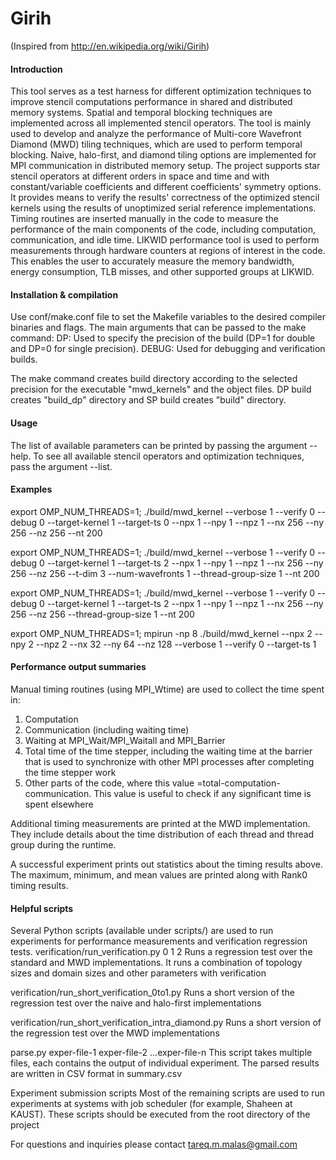 Girih 
============
(Inspired from http://en.wikipedia.org/wiki/Girih)

#### Introduction
This tool serves as a test harness for different optimization techniques to
improve stencil computations performance in shared and distributed memory
systems. Spatial and temporal blocking techniques are implemented across all 
implemented stencil operators. The tool is mainly used to develop and analyze 
the performance of Multi-core Wavefront Diamond (MWD) tiling techniques, which 
are used to perform temporal blocking. Naive, halo-first, and diamond tiling 
options are implemented for MPI communication in distributed memory setup. The 
project supports star stencil operators at different orders in space and time 
and with constant/variable coefficients and different coefficients' symmetry 
options. It provides means to verify the results' correctness of the optimized 
stencil kernels using the results of unoptimized serial reference 
implementations. Timing routines are inserted manually in the code to measure 
the performance of the main components of the code, including computation, 
communication, and idle time.
LIKWID performance tool is used to perform measurements through hardware 
counters at regions of interest in the code. This enables the user to accurately 
measure the memory bandwidth, energy consumption, TLB misses, and other 
supported groups at LIKWID.


#### Installation & compilation
Use conf/make.conf file to set the Makefile variables to the 
desired compiler binaries and flags. The main arguments that can be passed to 
the make command:
  DP: Used to specify the precision of the build (DP=1 for double and DP=0 for 
  	single precision).
  DEBUG: Used for debugging and verification builds.

The make command creates build directory according to the selected precision for 
the executable "mwd_kernels" and the object files. DP build creates "build_dp" 
directory and SP build creates "build" directory.


#### Usage
The list of available parameters can be printed by passing the argument --help.
To see all available stencil operators and optimization techniques, pass the 
argument --list.

#### Examples
  export OMP_NUM_THREADS=1; ./build/mwd_kernel --verbose 1 --verify 0 --debug 0 
	 --target-kernel 1 --target-ts 0 --npx 1 --npy 1 --npz 1 --nx 256 
	 --ny 256 --nz 256 --nt 200

  export OMP_NUM_THREADS=1; ./build/mwd_kernel --verbose 1 --verify 0 --debug 0 
	 --target-kernel 1 --target-ts 2 --npx 1 --npy 1 --npz 1 --nx 256 
	 --ny 256 --nz 256 --t-dim 3 --num-wavefronts 1 --thread-group-size 1 
	 --nt 200

  export OMP_NUM_THREADS=1; ./build/mwd_kernel --verbose 1 --verify 0 --debug 0 
	 --target-kernel 1 --target-ts 2 --npx 1 --npy 1 --npz 1 --nx 256 
	 --ny 256 --nz 256 --thread-group-size 1 --nt 200

  export OMP_NUM_THREADS=1; mpirun -np 8 ./build/mwd_kernel --npx 2 --npy 2 
	 --npz 2 --nx 32 --ny 64 --nz 128 --verbose 1 --verify 0 --target-ts 1


#### Performance output summaries
Manual timing routines (using MPI_Wtime) are used to collect the time spent in:
  1) Computation
  2) Communication (including waiting time)
  3) Waiting at MPI_Wait/MPI_Waitall and MPI_Barrier
  4) Total time of the time stepper, including the waiting time at the barrier
     that is used to synchronize with other MPI processes after completing the 
     time stepper work
  5) Other parts of the code, where this value =total-computation-communication.
     This value is useful to check if any significant time is spent elsewhere

Additional timing measurements are printed at the MWD implementation. They 
include details about the time distribution of each thread and thread group 
during the runtime.

A successful experiment prints out statistics about the timing results above. 
The maximum, minimum, and mean values are printed along with Rank0 timing 
results.


#### Helpful scripts
Several Python scripts (available under scripts/) are used to run experiments 
for performance measurements and verification regression tests. 
  verification/run_verification.py 0 1 2
       Runs a regression test over the standard and MWD implementations. It 
       runs a combination of topology sizes and domain sizes and other 
       parameters with verification 

  verification/run_short_verification_0to1.py
       Runs a short version of the regression test over the naive and halo-first 
       implementations

  verification/run_short_verification_intra_diamond.py
       Runs a short version of the regression test over the MWD implementations

  parse.py exper-file-1 exper-file-2 ...exper-file-n
       This script takes multiple files, each contains the output of individual
       experiment. The parsed results are written in CSV format in summary.csv

  Experiment submission scripts
        Most of the remaining scripts are used to run experiments at systems 
        with job scheduler (for example, Shaheen at KAUST). These scripts should 
	be executed from the root directory of the project



For questions and inquiries please contact tareq.m.malas@gmail.com
